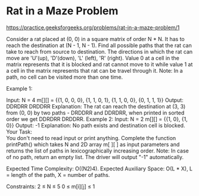 # Rat in a Maze Problem


https://practice.geeksforgeeks.org/problems/rat-in-a-maze-problem/1


Consider a rat placed at (0, 0) in a square matrix of order N * N. It has to reach the destination at (N - 1, N - 1). Find all possible paths that the rat can take to reach from source to destination. The directions in which the rat can move are 'U'(up), 'D'(down), 'L' (left), 'R' (right). Value 0 at a cell in the matrix represents that it is blocked and rat cannot move to it while value 1 at a cell in the matrix represents that rat can be travel through it.
Note: In a path, no cell can be visited more than one time.

Example 1:

Input:
N = 4
m[][] = {{1, 0, 0, 0},
         {1, 1, 0, 1}, 
         {1, 1, 0, 0},
         {0, 1, 1, 1}}
Output:
DDRDRR DRDDRR
Explanation:
The rat can reach the destination at 
(3, 3) from (0, 0) by two paths - DRDDRR 
and DDRDRR, when printed in sorted order 
we get DDRDRR DRDDRR.
Example 2:
Input:
N = 2
m[][] = {{1, 0},
         {1, 0}}
Output:
-1
Explanation:
No path exists and destination cell is 
blocked.
Your Task:  
You don't need to read input or print anything. Complete the function printPath() which takes N and 2D array m[ ][ ] as input parameters and returns the list of paths in lexicographically increasing order. 
Note: In case of no path, return an empty list. The driver will output "-1" automatically.

Expected Time Complexity: O((N2)4).
Expected Auxiliary Space: O(L * X), L = length of the path, X = number of paths.

Constraints:
2 ≤ N ≤ 5
0 ≤ m[i][j] ≤ 1
